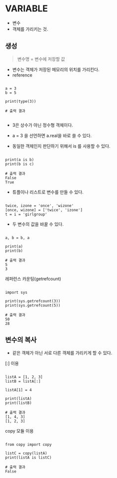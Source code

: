 VARIABLE
==========

- 변수
- 객체를 가리키는 것.

생성
-----------

> 변수명 = 변수에 저장할 값

- 변수는 객체가 저장된 메모리의 위치를 가리킨다.
- reference

<pre><code>
a = 3
b = 5

print(type(3))

# 출력 결과
<class 'int'>
</code></pre> 

- 3은 상수가 아닌 정수형 객체이다.
- a = 3 을 선언하면 a.real을 바로 쓸 수 있다. 

- 동일한 객체인지 판단하기 위해서 is 를 사용할 수 있다.

<pre><code>
print(a is b)
print(b is c)

# 출력 결과
False
True
</code></pre>

- 튜플이나 리스트로 변수를 만들 수 있다.

<pre><code>
twice, izone = 'once', 'wizone'
[once, wizone] = ['twice', 'izone']
t = i = 'girlgroup'
</code></pre>

- 두 변수의 값을 바꿀 수 있다.

<pre><code>
a, b = b, a

print(a)
print(b)

# 출력 결과
5
3
</code></pre>

레퍼런스 카운팅(getrefcount)

<pre><code>
import sys

print(sys.getrefcount(3))
print(sys.getrefcount(5))

# 출력 결과
50
28
</code></pre>

변수의 복사
-----------

- 같은 객체가 아닌 서로 다른 객체를 가리키게 할 수 있다.

[:] 이용

<pre><code>
listA = [1, 2, 3]
listB = listA[:]

listA[1] = 4

print(listA)
print(listB)

# 출력 결과
[1, 4, 3]
[1, 2, 3]
</code></pre>

copy 모듈 이용

<pre><code>
from copy import copy

listC = copy(listA)
print(listA is listC)

# 출력 결과
False
</code></pre>